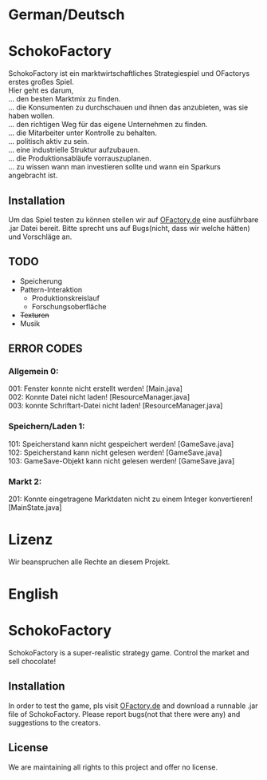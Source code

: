 # German/Deutsch

# SchokoFactory
SchokoFactory ist ein marktwirtschaftliches Strategiespiel und OFactorys erstes großes Spiel. <br>
Hier geht es darum,<br>
... den besten Marktmix zu finden.<br>
... die Konsumenten zu durchschauen und ihnen das anzubieten, was sie haben wollen.<br>
... den richtigen Weg für das eigene Unternehmen zu finden.<br>
... die Mitarbeiter unter Kontrolle zu behalten.<br>
... politisch aktiv zu sein.<br>
... eine industrielle Struktur aufzubauen.<br>
... die Produktionsabläufe vorrauszuplanen.<br>
... zu wissen wann man investieren sollte und wann ein Sparkurs angebracht ist.<br>

## Installation

Um das Spiel testen zu können stellen wir auf <a href="www.ofactory.de/SchokoFactory/download">OFactory.de</a> eine ausführbare .jar Datei bereit. Bitte sprecht uns auf Bugs(nicht, dass wir welche hätten) und Vorschläge an.

## TODO
- Speicherung
- Pattern-Interaktion
  - Produktionskreislauf
  - Forschungsoberfläche
- <s>Texturen</s>
- Musik

## ERROR CODES
### Allgemein 0:
001: Fenster konnte nicht erstellt werden! [Main.java]<br>
002: Konnte Datei nicht laden! [ResourceManager.java]<br>
003: konnte Schriftart-Datei nicht laden! [ResourceManager.java]<br>
### Speichern/Laden 1:
101: Speicherstand kann nicht gespeichert werden! [GameSave.java]<br>
102: Speicherstand kann nicht gelesen werden! [GameSave.java]<br>
103: GameSave-Objekt kann nicht gelesen werden! [GameSave.java]<br>
### Markt 2:
201: Konnte eingetragene Marktdaten nicht zu einem Integer konvertieren! [MainState.java]<br>

# Lizenz

Wir beanspruchen alle Rechte an diesem Projekt.

# English
# SchokoFactory
SchokoFactory is a super-realistic strategy game. Control the market and sell chocolate!

## Installation

In order to test the game, pls visit <a href="www.ofactory.de/SchokoFactory/download">OFactory.de</a> and download a runnable .jar file of SchokoFactory. Please report bugs(not that there were any) and suggestions to the creators.

## License

We are maintaining all rights to this project and offer no license.
